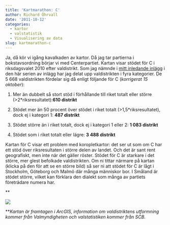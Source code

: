 ```yaml
---
title: 'Kartmarathon: C'
author: Richard Öhrvall
date: '2011-10-12'
categories:
  - kartor
  - valstatistik
  - Visualisering av data
slug: kartmarathon-c
---
```


Ja, då kör vi igång kavalkaden av kartor. Då jag tar partierna i bokstavsordning börjar vi med Centerpartiet. Kartan visar stödet för C i riksdagsvalet 2010 efter valdistrikt. Som jag nämnde i [mitt inledande inlägg](https://richardohrvall.rbind.io/2011/10/kartmarathon/) i den här serien av inlägg har jag delat upp valdistrikten i fyra kategorier. De 5 668 valdistrikten fördelar sig då enligt följande för C (_korrigerat 15 oktober_):

  1. Mer än dubbelt så stort stöd i förhållande till riket totalt eller större (>2*riksresultatet):**610 distrikt**

  2. Stödet mer än 50 procent över stödet i riket totalt (>1,5*riksresultatet), dock ej i kategori 1: **487 distrikt**

  3. Stödet större än i riket totalt, dock ej i kategori 1 eller 2: **1 083 distrikt**

  4. Stödet som i riket totalt eller lägre: **3 488 distrikt**

Kartan för C visar ett problem med koropletkartor: det ser ut som om C har ett stöd över riksresultaten i större delen av landet. Och det är sant rent geografiskt, men inte när det gäller röster. Stödet för C är starkare i det större, mer glest befolkade valdistrikten. Om ni tittar närmare på kartan (klicka på den för att se en större bild) så ser ni att stödet för C är lågt i Stockholm, Göteborg och Malmö där många människor bor. I Småland är stödet större, vilket kan förklara den dialekt som många av partiets företrädare numera har.

**

![](/img/wp/ri2010_c.jpg)

**_Kartan är framtagen i ArcGIS, information om valdistriktens utformning kommer från Valmyndigheten och valstatistiken kommer från SCB._
